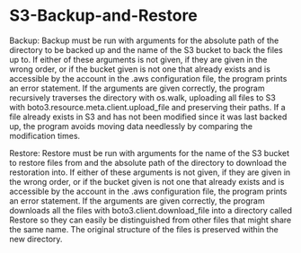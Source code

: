 # S3-Backup-and-Restore

Backup:
Backup must be run with arguments for the absolute path of the directory to be backed up and the name of the S3 bucket to back the files up to. If either of these arguments is not given, if they are given in the wrong order, or if the bucket given is not one that already exists and is accessible by the account in the .aws configuration file, the program prints an error statement.
	If the arguments are given correctly, the program recursively traverses the directory with os.walk, uploading all files to S3 with boto3.resource.meta.client.upload_file and preserving their paths. If a file already exists in S3 and has not been modified since it was last backed up, the program avoids moving data needlessly by comparing the modification times.

Restore:
Restore must be run with arguments for the name of the S3 bucket to restore files from and the absolute path of the directory to download the restoration into. If either of these arguments is not given, if they are given in the wrong order, or if the bucket given is not one that already exists and is accessible by the account in the .aws configuration file, the program prints an error statement.
	If the arguments are given correctly, the program downloads all the files with boto3.client.download_file into a directory called Restore so they can easily be distinguished from other files that might share the same name. The original structure of the files is preserved within the new directory.
